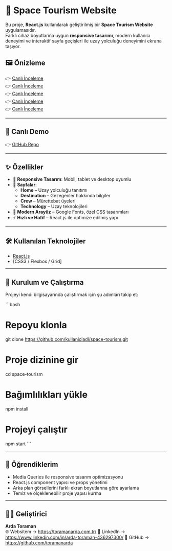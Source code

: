 # 🚀 Space Tourism Website

Bu proje, **React.js** kullanılarak geliştirilmiş bir **Space Tourism Website** uygulamasıdır.  
Farklı cihaz boyutlarına uygun **responsive tasarımı**, modern kullanıcı deneyimi ve interaktif sayfa geçişleri ile uzay yolculuğu deneyimini ekrana taşıyor.  

## 🖼️ Önizleme

👉 [Canlı İnceleme](./src/screenshot/1.png)  
👉 [Canlı İnceleme](./src/screenshot/2.png)  
👉 [Canlı İnceleme](./src/screenshot/3.png)  
👉 [Canlı İnceleme](./src/screenshot/4.png)  
👉 [Canlı İnceleme](./src/screenshot/5.png)  

---

## 🔗 Canlı Demo

👉 [GitHub Repo](https://github.com/toramanarda)  

---

## ✨ Özellikler

- 📱 **Responsive Tasarım**: Mobil, tablet ve desktop uyumlu  
- 🌌 **Sayfalar**:
  - **Home** – Uzay yolculuğu tanıtımı
  - **Destination** – Gezegenler hakkında bilgiler
  - **Crew** – Mürettebat üyeleri
  - **Technology** – Uzay teknolojileri
- 🎨 **Modern Arayüz** – Google Fonts, özel CSS tasarımları  
- ⚡ **Hızlı ve Hafif** – React.js ile optimize edilmiş yapı  

---

## 🛠️ Kullanılan Teknolojiler

- [React.js](https://react.dev/)  
- [CSS3 / Flexbox / Grid]  

---

## 🚀 Kurulum ve Çalıştırma

Projeyi kendi bilgisayarında çalıştırmak için şu adımları takip et:

\`\`\`bash
# Repoyu klonla
git clone https://github.com/kullaniciadi/space-tourism.git

# Proje dizinine gir
cd space-tourism

# Bağımlılıkları yükle
npm install

# Projeyi çalıştır
npm start
\`\`\`

---

## 📌 Öğrendiklerim

- Media Queries ile responsive tasarım optimizasyonu  
- React.js component yapısı ve props yönetimi  
- Arka plan görsellerini farklı ekran boyutlarına göre ayarlama  
- Temiz ve ölçeklenebilir proje yapısı kurma  

---

## 👨‍💻 Geliştirici

**Arda Toraman**  
🌐 Websitem ->  https://toramanarda.com.tr/
💼 LinkedIn  -> https://www.linkedin.com/in/arda-toraman-436297300/
🐙 GitHub  -> https://github.com/toramanarda